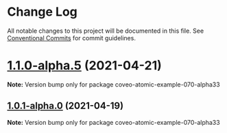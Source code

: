 # Change Log

All notable changes to this project will be documented in this file.
See [Conventional Commits](https://conventionalcommits.org) for commit guidelines.

# [1.1.0-alpha.5](https://github.com/coveo/ui-kit/compare/v0.11.0-alpha.7...v1.1.0-alpha.5) (2021-04-21)

**Note:** Version bump only for package coveo-atomic-example-070-alpha33





## [1.0.1-alpha.0](https://github.com/coveo/ui-kit/compare/v0.11.0-alpha.7...v1.0.1-alpha.0) (2021-04-19)

**Note:** Version bump only for package coveo-atomic-example-070-alpha33
